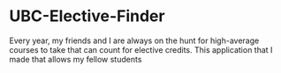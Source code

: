 # UBC-Elective-Finder

Every year, my friends and I are always on the hunt for high-average courses to take that can count for elective credits. This application that I made that allows my fellow students
